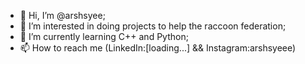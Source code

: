 - 👋 Hi, I’m @arshsyee;
- 👀 I’m interested in doing projects to help the raccoon federation;
- 🌱 I’m currently learning C++ and Python;
- 📫 How to reach me (LinkedIn:[loading...] && Instagram:arshsyeee)

<!---
arshsyee/arshsyee is a ✨ special ✨ repository because its `README.md` (this file) appears on your GitHub profile.
You can click the Preview link to take a look at your changes.
--->

